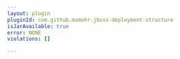 ```yaml
---
layout: plugin
pluginId: com.github.mamohr.jboss-deployment-structure
isJarAvailable: true
error: NONE
violations: []

---
```

